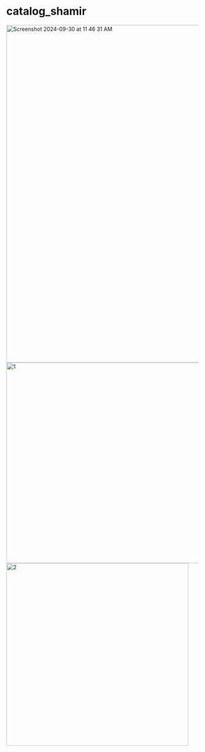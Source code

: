 # catalog_shamir

<img width="882" alt="Screenshot 2024-09-30 at 11 46 31 AM" src="https://github.com/user-attachments/assets/26abe34f-640f-4cd6-8b39-d9dbfe314c9c">


<img width="524" alt="1" src="https://github.com/user-attachments/assets/e61cf14a-5daa-449f-9653-62c03b842337">
<img width="477" alt="2" src="https://github.com/user-attachments/assets/1b47e0bd-e41a-4840-a535-8e6f762568dd">
